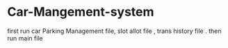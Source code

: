 # Car-Mangement-system

first run car Parking Management file, slot allot file , trans history file .
then run main file
